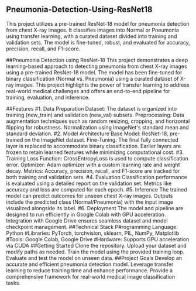 ## Pneumonia-Detection-Using-ResNet18
This project utilizes a pre-trained ResNet-18 model for pneumonia detection from chest X-ray images. It classifies images into Normal or Pneumonia using transfer learning, with a curated dataset divided into training and validation sets. The model is fine-tuned, robust, and evaluated for accuracy, precision, recall, and F1-score.

##Pneumonia Detection using ResNet-18
This project demonstrates a deep learning-based approach to detecting pneumonia from chest X-ray images using a pre-trained ResNet-18 model. The model has been fine-tuned for binary classification (Normal vs. Pneumonia) using a curated dataset of X-ray images. This project highlights the power of transfer learning to address real-world medical challenges and offers an end-to-end pipeline for training, evaluation, and inference.

##Features
#1. Data Preparation
Dataset: The dataset is organized into training (new_train) and validation (new_val) subsets.
Preprocessing:
Data augmentation techniques such as random resizing, cropping, and horizontal flipping for robustness.
Normalization using ImageNet's standard mean and standard deviation.
#2. Model Architecture
Base Model: ResNet-18, pre-trained on the ImageNet dataset.
Fine-Tuning:
The final fully connected layer is replaced to accommodate binary classification.
Earlier layers are frozen to retain learned features while minimizing computational cost.
#3. Training
Loss Function: CrossEntropyLoss is used to compute classification error.
Optimizer: Adam optimizer with a custom learning rate and weight decay.
Metrics: Accuracy, precision, recall, and F1-score are tracked for both training and validation sets.
#4. Evaluation
Classification performance is evaluated using a detailed report on the validation set.
Metrics like accuracy and loss are computed for each epoch.
#5. Inference
The trained model can predict outcomes for unseen chest X-ray images.
Outputs include the predicted class (Normal/Pneumonia) with the input image visualized alongside its label.
#6. Deployment
The model and pipeline are designed to run efficiently in Google Colab with GPU acceleration.
Integration with Google Drive ensures seamless dataset and model checkpoint management.
##Technical Stack
P#rogramming Language: Python
#Libraries: PyTorch, torchvision, sklearn, PIL, NumPy, Matplotlib
#Tools: Google Colab, Google Drive
#Hardware: Supports GPU acceleration via CUDA
##Getting Started
Clone the repository.
Upload your dataset and modify paths as needed.
Train the model using the provided training loop.
Evaluate and test the model on unseen data.
##Project Goals
Develop an accurate and efficient pneumonia detection model.
Leverage transfer learning to reduce training time and enhance performance.
Provide a comprehensive framework for real-world medical image classification tasks.
